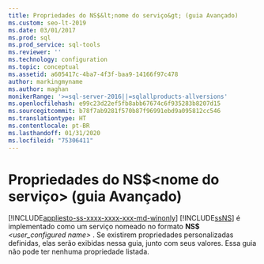 ```yaml
---
title: Propriedades do NS$&lt;nome do serviço&gt; (guia Avançado)
ms.custom: seo-lt-2019
ms.date: 03/01/2017
ms.prod: sql
ms.prod_service: sql-tools
ms.reviewer: ''
ms.technology: configuration
ms.topic: conceptual
ms.assetid: a605417c-4ba7-4f3f-baa9-14166f97c478
author: markingmyname
ms.author: maghan
monikerRange: '>=sql-server-2016||=sqlallproducts-allversions'
ms.openlocfilehash: e99c23d22ef5fb8abb67674c6f935283b8207d15
ms.sourcegitcommit: b78f7ab9281f570b87f96991ebd9a095812cc546
ms.translationtype: HT
ms.contentlocale: pt-BR
ms.lasthandoff: 01/31/2020
ms.locfileid: "75306411"
---
```

# <a name="nsltservice-namegt-properties-advanced-tab"></a>Propriedades do NS$&lt;nome do serviço&gt; (guia Avançado)
[!INCLUDE[appliesto-ss-xxxx-xxxx-xxx-md-winonly](../../includes/appliesto-ss-xxxx-xxxx-xxx-md-winonly.md)]
  [!INCLUDE[ssNS](../../includes/ssns-md.md)] é implementado como um serviço nomeado no formato **NS$** _<user_configured name>_ . Se existirem propriedades personalizadas definidas, elas serão exibidas nessa guia, junto com seus valores. Essa guia não pode ter nenhuma propriedade listada.  
  
  
